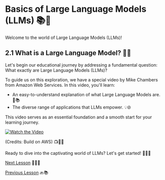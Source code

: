 # Basics of Large Language Models (LLMs) 📚🌟

Welcome to the world of Large Language Models (LLMs)!

## 2.1 What is a Large Language Model? 🤔🧐

Let's begin our educational journey by addressing a fundamental question: What exactly are Large Language Models (LLMs)?

To guide us on this exploration, we have a special video by Mike Chambers from Amazon Web Services. In this video, you'll learn:

- An easy-to-understand explanation of what Large Language Models are. 🧠📚
- The diverse range of applications that LLMs empower. 💡🌐

This video serves as an essential foundation and a smooth start for your learning journey.

[![Watch the Video](https://img.youtube.com/vi/WJZZwoToUec/0.jpg)](https://youtu.be/WJZZwoToUec)

(Credits: Build on AWS) 📺👨‍💻

Ready to dive into the captivating world of LLMs? Let's get started! 🌟🚀🎉

[Next Lesson](../Level-2/Basics-Of-LLM-Part-2.md) 📖👣🔜

[Previous Lesson](../Level-1/Task-1.md) 🔙📚
